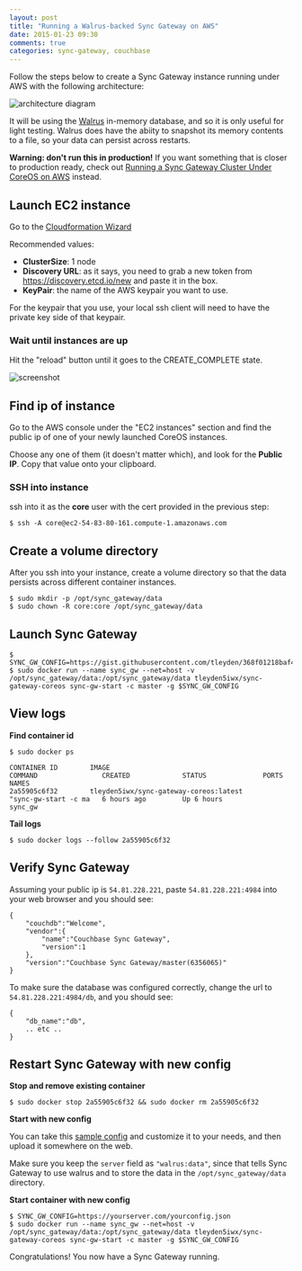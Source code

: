 ```yaml
---
layout: post
title: "Running a Walrus-backed Sync Gateway on AWS"
date: 2015-01-23 09:30
comments: true
categories: sync-gateway, couchbase
---
```


Follow the steps below to create a Sync Gateway instance running under AWS with the following architecture:

![architecture diagram](http://tleyden-misc.s3.amazonaws.com/blog_images/sync_gw_walrus_aws.png)

It will be using the [Walrus](https://github.com/couchbaselabs/walrus) in-memory database, and so it is only useful for light testing.  Walrus does have the abiity to snapshot its memory contents to a file, so your data can persist across restarts.

**Warning: don't run this in production!**  If you want something that is closer to production ready, check out [Running a Sync Gateway Cluster Under CoreOS on AWS](http://tleyden.github.io/blog/2014/12/15/running-a-sync-gateway-cluster-under-coreos-on-aws/) instead.

## Launch EC2 instance

Go to the [Cloudformation Wizard](https://console.aws.amazon.com/cloudformation/home?region=us-east-1#cstack=sn%7ECouchbase-CoreOS%7Cturl%7Ehttp://tleyden-misc.s3.amazonaws.com/couchbase-coreos/sync_gateway.template) 

Recommended values:

* **ClusterSize**: 1 node 
* **Discovery URL**:  as it says, you need to grab a new token from https://discovery.etcd.io/new and paste it in the box.
* **KeyPair**: the name of the AWS keypair you want to use.

For the keypair that you use, your local ssh client will need to have the private key side of that keypair.  

### Wait until instances are up

Hit the "reload" button until it goes to the CREATE_COMPLETE state.

![screenshot](http://tleyden-misc.s3.amazonaws.com/blog_images/cloud-formation-create-complete.png)

## Find ip of instance

Go to the AWS console under the "EC2 instances" section and find the public ip of one of your newly launched CoreOS instances.

Choose any one of them (it doesn't matter which), and look for the **Public IP**.  Copy that value onto your clipboard.

### SSH into instance

ssh into it as the **core** user with the cert provided in the previous step:

```
$ ssh -A core@ec2-54-83-80-161.compute-1.amazonaws.com
```

## Create a volume directory

After you ssh into your instance, create a volume directory so that the data persists across different container instances.

```
$ sudo mkdir -p /opt/sync_gateway/data
$ sudo chown -R core:core /opt/sync_gateway/data
```

## Launch Sync Gateway

```
$ SYNC_GW_CONFIG=https://gist.githubusercontent.com/tleyden/368f01218baf4e760267/raw/a65be036bc3855d5ab4e73b849f4caa1dc7d390f/config.json
$ sudo docker run --name sync_gw --net=host -v /opt/sync_gateway/data:/opt/sync_gateway/data tleyden5iwx/sync-gateway-coreos sync-gw-start -c master -g $SYNC_GW_CONFIG
```

## View logs

**Find container id**

```
$ sudo docker ps

CONTAINER ID        IMAGE                                           COMMAND                CREATED             STATUS              PORTS               NAMES
2a55905c6f32        tleyden5iwx/sync-gateway-coreos:latest          "sync-gw-start -c ma   6 hours ago         Up 6 hours                              sync_gw
```

**Tail logs**

```
$ sudo docker logs --follow 2a55905c6f32
```

## Verify Sync Gateway

Assuming your public ip is `54.81.228.221`, paste `54.81.228.221:4984` into your web browser and you should see:

```
{
    "couchdb":"Welcome",
    "vendor":{
        "name":"Couchbase Sync Gateway",
        "version":1
    },
    "version":"Couchbase Sync Gateway/master(6356065)"
}
```

To make sure the database was configured correctly, change the url to `54.81.228.221:4984/db`, and you should see:

```
{
    "db_name":"db",
    .. etc ..
}
```

## Restart Sync Gateway with new config

**Stop and remove existing container**

```
$ sudo docker stop 2a55905c6f32 && sudo docker rm 2a55905c6f32
```

**Start with new config**

You can take this [sample config](https://gist.githubusercontent.com/tleyden/368f01218baf4e760267/raw/a65be036bc3855d5ab4e73b849f4caa1dc7d390f/config.json) and customize it to your needs, and then upload it somewhere on the web.  

Make sure you keep the `server` field as `"walrus:data"`, since that tells Sync Gateway to use walrus and to store the data in the `/opt/sync_gateway/data` directory.

**Start container with new config**
 
```
$ SYNC_GW_CONFIG=https://yourserver.com/yourconfig.json
$ sudo docker run --name sync_gw --net=host -v /opt/sync_gateway/data:/opt/sync_gateway/data tleyden5iwx/sync-gateway-coreos sync-gw-start -c master -g $SYNC_GW_CONFIG
```

Congratulations!  You now have a Sync Gateway running.  

